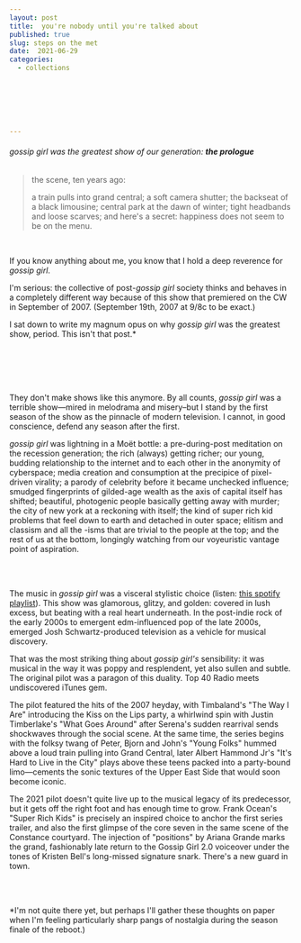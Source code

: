 ```yaml
---
layout: post
title:  you're nobody until you're talked about 
published: true
slug: steps on the met
date:  2021-06-29
categories:
  - collections







---
```


###### gossip girl was the greatest show of our generation: ***the prologue***

 

> the scene, ten years ago: 
>
> a train pulls into grand central; a soft camera shutter; the backseat of a black limousine; central park at the dawn of winter; tight headbands and loose scarves; and here's a secret: happiness does not seem to be on the menu.

<br />

If you know anything about me, you know that I hold a deep reverence for *gossip girl*.

I'm serious: the collective of post-*gossip girl* society thinks and behaves in a completely different way because of this show that premiered on the CW in September of 2007. (September 19th, 2007 at 9/8c to be exact.)

I sat down to write my magnum opus on why *gossip girl* was the greatest show, period. This isn't that post.*

<br />

<br />

<!--more-->

<br />

<br />

They don't make shows like this anymore. By all counts, *gossip girl* was a terrible show—mired in melodrama and misery–but I stand by the first season of the show as the pinnacle of modern television. I cannot, in good conscience, defend any season after the first. 

*gossip girl* was lightning in a Moët bottle: a pre-during-post meditation on the recession generation; the rich (always) getting richer; our young, budding relationship to the internet and to each other in the anonymity of cyberspace; media creation and consumption at the precipice of pixel-driven virality; a parody of celebrity before it became unchecked influence; smudged fingerprints of gilded-age wealth as the axis of capital itself has shifted; beautiful, photogenic people basically getting away with murder; the city of new york at a reckoning with itself; the kind of super rich kid problems that feel down to earth and detached in outer space; elitism and classism and all the -isms that are trivial to the people at the top; and the rest of us at the bottom, longingly watching from our voyeuristic vantage point of aspiration. 

<br />

<br />

The music in *gossip girl* was a visceral stylistic choice (listen: [this spotify playlist](https://open.spotify.com/playlist/5LS331Ne16mF0LoD1VGw9H?si=085bae754212401b)). This show was glamorous, glitzy, and golden: covered in lush excess, but beating with a real heart underneath. In the post-indie rock of the early 2000s to emergent edm-influenced pop of the late 2000s, emerged Josh Schwartz-produced television as a vehicle for musical discovery.

That was the most striking thing about *gossip girl's* sensibility: it was musical in the way it was poppy and resplendent, yet also sullen and subtle. The original pilot was a paragon of this duality. Top 40 Radio meets undiscovered iTunes gem. 

The pilot featured the hits of the 2007 heyday, with Timbaland's "The Way I Are" introducing the Kiss on the Lips party, a whirlwind spin with Justin Timberlake's "What Goes Around" after Serena's sudden rearrival sends shockwaves through the social scene. At the same time, the series begins with the folksy twang of Peter, Bjorn and John's "Young Folks" hummed above a loud train pulling into Grand Central, later Albert Hammond Jr's "It's Hard to Live in the City" plays above these teens packed into  a party-bound limo—cements the sonic textures of the Upper East Side that would soon become iconic.

The 2021 pilot doesn't quite live up to the musical legacy of its predecessor, but it gets off the right foot and has enough time to grow. Frank Ocean's "Super Rich Kids" is precisely an inspired choice to anchor the first series trailer, and also the first glimpse of the core seven in the same scene of the Constance courtyard. The injection of "positions" by Ariana Grande marks the grand, fashionably late return to the Gossip Girl 2.0 voiceover under the tones of Kristen Bell's long-missed signature snark. There's a new guard in town.

<br />

<br />

*I'm not quite there yet, but perhaps I'll gather these thoughts on paper when I'm feeling particularly sharp pangs of nostalgia during the season finale of the reboot.)